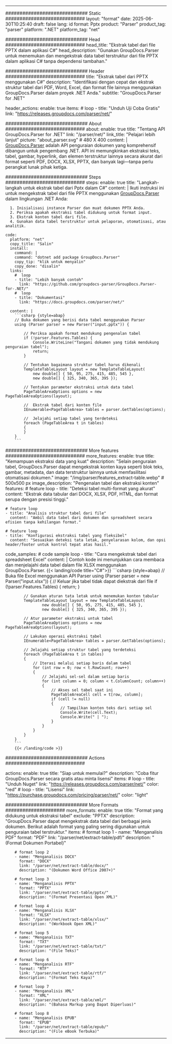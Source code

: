 


---
############################# Static ############################
layout: "format"
date:  2025-06-30T10:25:40
draft: false
lang: id
format: Pptx
product: "Parser"
product_tag: "parser"
platform: ".NET"
platform_tag: "net"

############################# Head ############################
head_title: "Ekstrak tabel dari file PPTX dalam aplikasi C#"
head_description: "Gunakan GroupDocs.Parser untuk menemukan dan mengekstrak data tabel terstruktur dari file PPTX dalam aplikasi C# tanpa dependensi tambahan."

############################# Header ############################
title: "Ekstrak tabel dari PPTX menggunakan C#" 
description: "Identifikasi dengan cepat dan ekstrak struktur tabel dari PDF, Word, Excel, dan format file lainnya menggunakan GroupDocs.Parser dalam proyek .NET Anda."
subtitle: "GroupDocs.Parser for .NET" 

header_actions:
  enable: true
  items:
    #  loop
    - title: "Unduh Uji Coba Gratis"
      link: "https://releases.groupdocs.com/parser/net/"
      
############################# About ############################
about:
    enable: true
    title: "Tentang API GroupDocs.Parser for .NET"
    link: "/parser/net/"
    link_title: "Pelajari lebih lanjut"
    picture: "about_parser.svg" # 480 X 400
    content: |
       [GroupDocs.Parser](/parser/net/) adalah API penguraian dokumen yang komprehensif dibangun untuk pengembang .NET. API ini memungkinkan ekstraksi teks, tabel, gambar, hyperlink, dan elemen terstruktur lainnya secara akurat dari format seperti PDF, DOCX, XLSX, PPTX, dan banyak lagi—tanpa perlu perangkat lunak pihak ketiga.

############################# Steps ############################
steps:
    enable: true
    title: "Langkah-langkah untuk ekstrak tabel dari Pptx dalam C#"
    content: |
      Ikuti instruksi ini untuk mengekstrak tabel dari file PPTX menggunakan [GroupDocs.Parser](/parser/net/) dalam lingkungan .NET Anda:
      
      1. Inisialisasi instance Parser dan muat dokumen PPTX Anda.
      2. Periksa apakah ekstraksi tabel didukung untuk format input.
      3. Ekstrak konten tabel dari file.
      4. Gunakan data tabel terstruktur untuk pelaporan, otomatisasi, atau analitik.
   
    code:
      platform: "net"
      copy_title: "Salin"
      install:
        command: |
        command: "dotnet add package GroupDocs.Parser"
        copy_tip: "klik untuk menyalin"
        copy_done: "disalin"
      links:
        #  loop
        - title: "Lebih banyak contoh"
          link: "https://github.com/groupdocs-parser/GroupDocs.Parser-for-.NET/"
        #  loop
        - title: "Dokumentasi"
          link: "https://docs.groupdocs.com/parser/net/"
          
      content: |
        ```csharp {style=abap}
        // Buka dokumen yang berisi data tabel menggunakan Parser
        using (Parser parser = new Parser("input.pptx")) {

            // Periksa apakah format mendukung pengenalan tabel
            if (!parser.Features.Tables) {
                Console.WriteLine("Tangani dokumen yang tidak mendukung penguraian tabel");
                return;
            }

            // Tentukan bagaimana struktur tabel harus dikenali
            TemplateTableLayout layout = new TemplateTableLayout(
                new double[] { 50, 95, 275, 415, 485, 545 },
                new double[] { 325, 340, 365, 395 });

            // Tentukan parameter ekstraksi untuk data tabel
            PageTableAreaOptions options = new PageTableAreaOptions(layout);

            //  Ekstrak tabel dari konten file
            IEnumerable<PageTableArea> tables = parser.GetTables(options);

            //  Jelajahi setiap tabel yang terdeteksi
            foreach (PageTableArea t in tables)
            {
            }
        }
        ```  

############################# More features ############################
more_features:
  enable: true
  title: "Kemampuan ekstraksi data yang kuat"
  description: "Selain penguraian tabel, GroupDocs.Parser dapat mengekstrak konten kaya seperti blok teks, gambar, metadata, dan data terstruktur lainnya untuk memfasilitasi otomatisasi dokumen."
  image: "/img/parser/features_extract-table.webp" # 500x500 px
  image_description: "Pengenalan tabel dan ekstraksi konten"
  features:
    # feature loop
    - title: "Deteksi tabel multi-format yang akurat"
      content: "Ekstrak data tabular dari DOCX, XLSX, PDF, HTML, dan format serupa dengan presisi tinggi."

    # feature loop
    - title: "Analisis struktur tabel dari file"
      content: "Ambil data tabel dari dokumen dan spreadsheet secara efisien tanpa kehilangan format."

    # feature loop
    - title: "Konfigurasi ekstraksi tabel yang fleksibel"
      content: "Sesuaikan deteksi tata letak, penyelarasan kolom, dan opsi header/footer untuk kontrol tepat atas hasil."
      
  code_samples:
    # code sample loop
    - title: "Cara mengekstrak tabel dari spreadsheet Excel"
      content: |
        Contoh kode ini menunjukkan cara membaca dan menjelajahi data tabel dalam file XLSX menggunakan GroupDocs.Parser.
        {{< landing/code title="C#">}}
        ```csharp {style=abap}
        //  Buka file Excel menggunakan API Parser
        using (Parser parser = new Parser("input.xlsx"))
        {
            // Keluar jika tabel tidak dapat diekstrak dari file
            if (!parser.Features.Tables)
            {
                return;
            }

            // Gunakan aturan tata letak untuk menemukan konten tabular
            TemplateTableLayout layout = new TemplateTableLayout(
                    new double[] { 50, 95, 275, 415, 485, 545 },
                    new double[] { 325, 340, 365, 395 });

            // Atur parameter ekstraksi untuk tabel
            PageTableAreaOptions options = new PageTableAreaOptions(layout);

            // Lakukan operasi ekstraksi tabel
            IEnumerable<PageTableArea> tables = parser.GetTables(options);

            // Jelajahi setiap struktur tabel yang terdeteksi
            foreach (PageTableArea t in tables)
            {
                // Iterasi melalui setiap baris dalam tabel
                for (int row = 0; row < t.RowCount; row++)
                {
                    // Jelajahi sel-sel dalam setiap baris
                    for (int column = 0; column < t.ColumnCount; column++)
                    {
                        // Akses sel tabel saat ini
                        PageTableAreaCell cell = t[row, column];
                        if (cell != null)
                        {
                            // Tampilkan konten teks dari setiap sel
                            Console.Write(cell.Text);
                            Console.Write(" | ");
                        }
                    }
                }
            }
        }
        ```
        {{< /landing/code >}}


############################# Actions ############################

actions:
  enable: true
  title: "Siap untuk memulai?"
  description: "Coba fitur GroupDocs.Parser secara gratis atau minta lisensi"
  items:
    #  loop
    - title: "Unduh Nuget"
      link: "https://releases.groupdocs.com/parser/net/"
      color: "red"
        #  loop
    - title: "Lisensi"
      link: "https://purchase.groupdocs.com/pricing/parser/net/"
      color: "light"


############################# More Formats #####################
more_formats:
    enable: true
    title: "Format yang didukung untuk ekstraksi tabel"
    exclude: "PPTX"
    description: "GroupDocs.Parser dapat mengekstrak data tabel dari berbagai jenis dokumen. Berikut adalah format yang paling sering digunakan untuk penguraian tabel terstruktur."
    items: 
        # format loop 1
        - name: "Menganalisis PDF"
          format: "PDF"
          link: "/parser/net/extract-table/pdf/"
          description: "(Format Dokumen Portabel)"
          
        # format loop 2
        - name: "Menganalisis DOCX"
          format: "DOCX"
          link: "/parser/net/extract-table/docx/"
          description: "(Dokumen Word Office 2007+)"
          
        # format loop 3
        - name: "Menganalisis PPTX"
          format: "PPTX"
          link: "/parser/net/extract-table/pptx/"
          description: "(Format Presentasi Open XML)"
          
        # format loop 4
        - name: "Menganalisis XLSX"
          format: "XLSX"
          link: "/parser/net/extract-table/xlsx/"
          description: "(Workbook Open XML)"
          
        # format loop 5
        - name: "Menganalisis TXT"
          format: "TXT"
          link: "/parser/net/extract-table/txt/"
          description: "(File Teks)"
          
        # format loop 6
        - name: "Menganalisis RTF"
          format: "RTF"
          link: "/parser/net/extract-table/rtf/"
          description: "(Format Teks Kaya)"
          
        # format loop 7
        - name: "Menganalisis XML"
          format: "XML"
          link: "/parser/net/extract-table/xml/"
          description: "(Bahasa Markup yang Dapat Diperluas)"
          
        # format loop 8
        - name: "Menganalisis EPUB"
          format: "EPUB"
          link: "/parser/net/extract-table/epub/"
          description: "(File eBook Terbuka)"
         
          

---